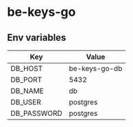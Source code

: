 # be-keys-go

## Env variables

| Key         | Value               |
|-------------|---------------------|
| DB_HOST     | be-keys-go-db |
| DB_PORT     | 5432                |
| DB_NAME     | db                  |
| DB_USER     | postgres            |
| DB_PASSWORD | postgres            |

